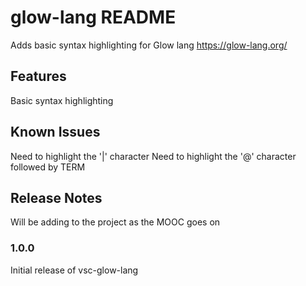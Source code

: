 # glow-lang README

Adds basic syntax highlighting for Glow lang https://glow-lang.org/ 

## Features

Basic syntax highlighting 

## Known Issues

Need to highlight the '|' character 
Need to highlight the '@' character followed by TERM 

## Release Notes

Will be adding to the project as the MOOC goes on

### 1.0.0

Initial release of vsc-glow-lang

